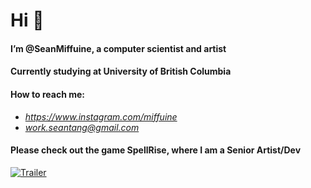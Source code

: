 # Hi :wave:
#### I’m @SeanMiffuine, a computer scientist and artist

#### Currently studying at University of British Columbia
#### How to reach me:   
   - *https://www.instagram.com/miffuine*  
   - *work.seantang@gmail.com*  
 
 

#### Please check out the game SpellRise, where I am a Senior Artist/Dev  
[![Trailer]()](https://www.youtube.com/embed/cT_PHmHHZ_o)

<!---
SeanMiffuine/SeanMiffuine is a ✨ special ✨ repository because its `README.md` (this file) appears on your GitHub profile.
You can click the Preview link to take a look at your changes.
--->
